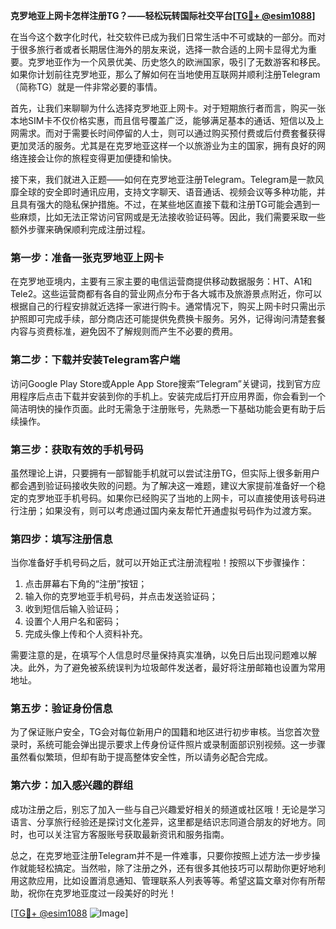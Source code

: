 **克罗地亚上网卡怎样注册TG？——轻松玩转国际社交平台[[TG💪+ @esim1088](https://t.me/s/esim1088)]**

在当今这个数字化时代，社交软件已成为我们日常生活中不可或缺的一部分。而对于很多旅行者或者长期居住海外的朋友来说，选择一款合适的上网卡显得尤为重要。克罗地亚作为一个风景优美、历史悠久的欧洲国家，吸引了无数游客和移民。如果你计划前往克罗地亚，那么了解如何在当地使用互联网并顺利注册Telegram（简称TG）就是一件非常必要的事情。

首先，让我们来聊聊为什么选择克罗地亚上网卡。对于短期旅行者而言，购买一张本地SIM卡不仅价格实惠，而且信号覆盖广泛，能够满足基本的通话、短信以及上网需求。而对于需要长时间停留的人士，则可以通过购买预付费或后付费套餐获得更加灵活的服务。尤其是在克罗地亚这样一个以旅游业为主的国家，拥有良好的网络连接会让你的旅程变得更加便捷和愉快。

接下来，我们就进入正题——如何在克罗地亚注册Telegram。Telegram是一款风靡全球的安全即时通讯应用，支持文字聊天、语音通话、视频会议等多种功能，并且具有强大的隐私保护措施。不过，在某些地区直接下载和注册TG可能会遇到一些麻烦，比如无法正常访问官网或是无法接收验证码等。因此，我们需要采取一些额外步骤来确保顺利完成注册过程。

### 第一步：准备一张克罗地亚上网卡

在克罗地亚境内，主要有三家主要的电信运营商提供移动数据服务：HT、A1和Tele2。这些运营商都有各自的营业网点分布于各大城市及旅游景点附近，你可以根据自己的行程安排就近选择一家进行购卡。通常情况下，购买上网卡时只需出示护照即可完成手续，部分商店还可能提供免费换卡服务。另外，记得询问清楚套餐内容与资费标准，避免因不了解规则而产生不必要的费用。

### 第二步：下载并安装Telegram客户端

访问Google Play Store或Apple App Store搜索“Telegram”关键词，找到官方应用程序后点击下载并安装到你的手机上。安装完成后打开应用界面，你会看到一个简洁明快的操作页面。此时无需急于注册账号，先熟悉一下基础功能会更有助于后续操作。

### 第三步：获取有效的手机号码

虽然理论上讲，只要拥有一部智能手机就可以尝试注册TG，但实际上很多新用户都会遇到验证码接收失败的问题。为了解决这一难题，建议大家提前准备好一个稳定的克罗地亚手机号码。如果你已经购买了当地的上网卡，可以直接使用该号码进行注册；如果没有，则可以考虑通过国内亲友帮忙开通虚拟号码作为过渡方案。

### 第四步：填写注册信息

当你准备好手机号码之后，就可以开始正式注册流程啦！按照以下步骤操作：

1. 点击屏幕右下角的“注册”按钮；
2. 输入你的克罗地亚手机号码，并点击发送验证码；
3. 收到短信后输入验证码；
4. 设置个人用户名和密码；
5. 完成头像上传和个人资料补充。

需要注意的是，在填写个人信息时尽量保持真实准确，以免日后出现问题难以解决。此外，为了避免被系统误判为垃圾邮件发送者，最好将注册邮箱也设置为常用地址。

### 第五步：验证身份信息

为了保证账户安全，TG会对每位新用户的国籍和地区进行初步审核。当您首次登录时，系统可能会弹出提示要求上传身份证件照片或录制面部识别视频。这一步骤虽然看似繁琐，但却有助于提高整体安全性，所以请务必配合完成。

### 第六步：加入感兴趣的群组

成功注册之后，别忘了加入一些与自己兴趣爱好相关的频道或社区哦！无论是学习语言、分享旅行经验还是探讨文化差异，这里都是结识志同道合朋友的好地方。同时，也可以关注官方客服账号获取最新资讯和服务指南。

总之，在克罗地亚注册Telegram并不是一件难事，只要你按照上述方法一步步操作就能轻松搞定。当然啦，除了注册之外，还有很多其他技巧可以帮助你更好地利用这款应用，比如设置消息通知、管理联系人列表等等。希望这篇文章对你有所帮助，祝你在克罗地亚度过一段美好的时光！

[[TG💪+ @esim1088](https://t.me/s/esim1088) ![Image](https://i.postimg.cc/4NQfJmqS/Snipaste-2025-05-13-00-14-12.png)]
